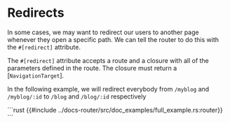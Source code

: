 # Redirects

In some cases, we may want to redirect our users to another page whenever they
open a specific path. We can tell the router to do this with the `#[redirect]`
attribute.

The `#[redirect]` attribute accepts a route and a closure with all of the parameters defined in the route. The closure must return a [`NavigationTarget`].

In the following example, we will redirect everybody from `/myblog` and `/myblog/:id` to `/blog` and `/blog/:id` respectively

\```rust
{{#include ../docs-router/src/doc_examples/full_example.rs:router}}
\```
